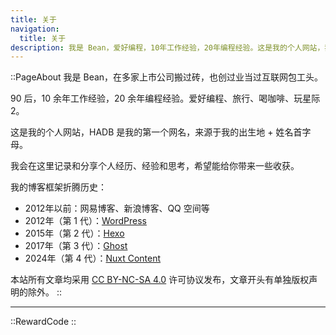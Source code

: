 ```yaml
---
title: 关于
navigation:
  title: 关于
description: 我是 Bean，爱好编程，10年工作经验，20年编程经验。这是我的个人网站，我会在这里记录和分享个人经历、经验和思考，希望能给你带来一些收获。
---
```


::PageAbout
我是 Bean，在多家上市公司搬过砖，也创过业当过互联网包工头。

90 后，10 余年工作经验，20 余年编程经验。爱好编程、旅行、喝咖啡、玩星际2。

这是我的个人网站，HADB 是我的第一个网名，来源于我的出生地 + 姓名首字母。

我会在这里记录和分享个人经历、经验和思考，希望能给你带来一些收获。

我的博客框架折腾历史：

- 2012年以前：网易博客、新浪博客、QQ 空间等
- 2012年（第 1 代）：[WordPress](https://wordpress.org/)
- 2015年（第 2 代）：[Hexo](https://hexo.io/)
- 2017年（第 3 代）：[Ghost](https://ghost.org/)
- 2024年（第 4 代）：[Nuxt Content](https://content.nuxt.com/)

本站所有文章均采用 [CC BY-NC-SA 4.0](https://creativecommons.org/licenses/by-nc-sa/4.0/deed.zh-hans) 许可协议发布，文章开头有单独版权声明的除外。
::

---

::RewardCode
::
